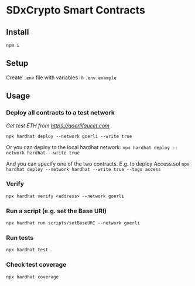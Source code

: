# SDxCrypto Smart Contracts

## Install
`npm i`

## Setup
Create `.env` file with variables in `.env.example`

## Usage

### Deploy all contracts to a test network
*Get test ETH from https://goerlifaucet.com*

`npx hardhat deploy --network goerli --write true`

Or you can deploy to the local hardhat network.
`npx hardhat deploy --network hardhat --write true`

And you can specify one of the two contracts. E.g. to deploy Access.sol
`npx hardhat deploy --network hardhat --write true --tags access`

### Verify
`npx hardhat verify <address> --network goerli`


### Run a script (e.g. set the Base URI)
`npx hardhat run scripts/setBaseURI --network goerli`

### Run tests
`npx hardhat test`

### Check test coverage
`npx hardhat coverage`